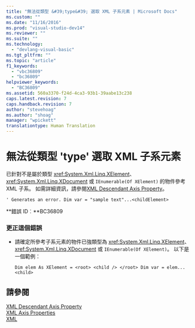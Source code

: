 ```yaml
---
title: "無法從類型 &#39;type&#39; 選取 XML 子系元素 | Microsoft Docs"
ms.custom: ""
ms.date: "11/16/2016"
ms.prod: "visual-studio-dev14"
ms.reviewer: ""
ms.suite: ""
ms.technology: 
  - "devlang-visual-basic"
ms.tgt_pltfrm: ""
ms.topic: "article"
f1_keywords: 
  - "vbc36809"
  - "bc36809"
helpviewer_keywords: 
  - "BC36809"
ms.assetid: 560a3370-f24d-4ca3-93b1-39aabe13c238
caps.latest.revision: 7
caps.handback.revision: 7
author: "stevehoag"
ms.author: "shoag"
manager: "wpickett"
translationtype: Human Translation
---
```

# 無法從類型 &#39;type&#39; 選取 XML 子系元素
已針對不是屬於類型 <xref:System.Xml.Linq.XElement>、<xref:System.Xml.Linq.XDocument> 或 `IEnumerable(Of XElement)` 的物件參考 XML 子系。 如需詳細資訊，請參閱[XML Descendant Axis Property](../../visual-basic/language-reference/xml-axis/xml-descendant-axis-property.md)。  
  
```vb#  
' Generates an error. Dim var = "sample text"...<childElement>  
```  
  
 **錯誤 ID︰**BC36809  
  
### 更正這個錯誤  
  
-   請確定所參考子系元素的物件已強類型為 <xref:System.Xml.Linq.XElement>、<xref:System.Xml.Linq.XDocument> 或 `IEnumerable(Of XElement)`。 以下是一個範例：  
  
    ```vb#  
    Dim elem As XElement = <root> <child /> </root> Dim var = elem...<child>  
    ```  
  
## 請參閱  
 [XML Descendant Axis Property](../../visual-basic/language-reference/xml-axis/xml-descendant-axis-property.md)   
 [XML Axis Properties](../../visual-basic/language-reference/xml-axis/xml-axis-properties.md)   
 [XML](../../visual-basic/programming-guide/language-features/xml/index.md)